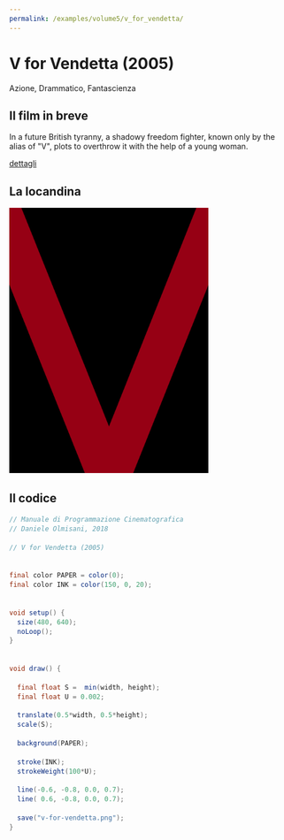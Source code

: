 ```yaml
---
permalink: /examples/volume5/v_for_vendetta/
---
```

# V for Vendetta (2005)

Azione, Drammatico, Fantascienza

## Il film in breve
In a future British tyranny, a shadowy freedom fighter, known only by the alias of "V", plots to overthrow it with the help of a young woman.

[dettagli](https://www.imdb.com/title/tt0434409/)

## La locandina
<img src="v-for-vendetta.png"  width="360px" title="V for Vendetta">


## Il codice
```java
// Manuale di Programmazione Cinematografica
// Daniele Olmisani, 2018

// V for Vendetta (2005)


final color PAPER = color(0);
final color INK = color(150, 0, 20);


void setup() {
  size(480, 640);
  noLoop();
}


void draw() {
  
  final float S =  min(width, height);
  final float U = 0.002;
  
  translate(0.5*width, 0.5*height);
  scale(S);
  
  background(PAPER);

  stroke(INK);
  strokeWeight(100*U);
  
  line(-0.6, -0.8, 0.0, 0.7);
  line( 0.6, -0.8, 0.0, 0.7);
  
  save("v-for-vendetta.png");
}
```
